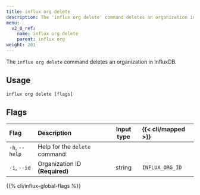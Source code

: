 ```yaml
---
title: influx org delete
description: The 'influx org delete' command deletes an organization in InfluxDB.
menu:
  v2_0_ref:
    name: influx org delete
    parent: influx org
weight: 201
---
```


The `influx org delete` command deletes an organization in InfluxDB.

## Usage
```
influx org delete [flags]
```

## Flags
| Flag           | Description                    | Input type  | {{< cli/mapped >}} |
|:----           |:-----------                    |:----------: |:------------------ |
| `-h`, `--help` | Help for the `delete` command  |             |                    |
| `-i`, `--id`   | Organization ID **(Required)** | string      | `INFLUX_ORG_ID`    |

{{% cli/influx-global-flags %}}

